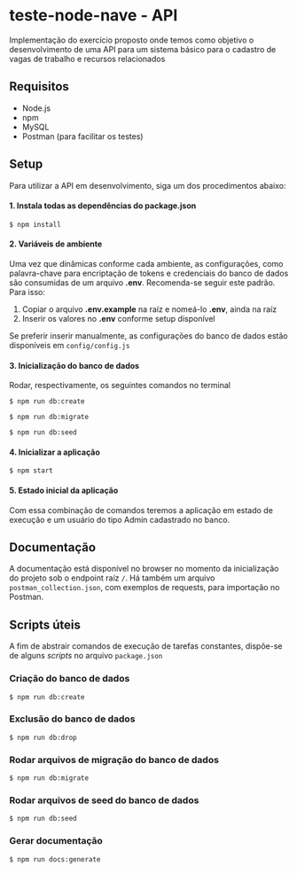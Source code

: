 # teste-node-nave - API
Implementação do exercício proposto onde temos como objetivo o desenvolvimento de uma API para um sistema básico para o 
cadastro de vagas de trabalho e recursos relacionados

## Requisitos
* Node.js
* npm
* MySQL
* Postman (para facilitar os testes)

## Setup
Para utilizar a API em desenvolvimento, siga um dos procedimentos abaixo:

#### 1. Instala todas as dependências do package.json  

```console
$ npm install
```

#### 2. Variáveis de ambiente
Uma vez que dinâmicas conforme cada ambiente, as configurações, como palavra-chave para encriptação de tokens e 
credenciais do banco de dados são consumidas de um arquivo **.env**. Recomenda-se seguir este padrão. Para isso:

1. Copiar o arquivo **.env.example** na raíz e nomeá-lo **.env**, ainda na raíz 
2. Inserir os valores no **.env** conforme setup disponível

Se preferir inserir manualmente, as configurações do banco de dados estão disponíveis em `config/config.js`

#### 3. Inicialização do banco de dados  
Rodar, respectivamente, os seguintes comandos no terminal 

```console
$ npm run db:create
```

```console
$ npm run db:migrate
```

```console
$ npm run db:seed
```

#### 4. Inicializar a aplicação

```console
$ npm start
```

#### 5. Estado inicial da aplicação

Com essa combinação de comandos teremos a aplicação em estado de execução e um usuário do tipo Admin cadastrado no banco.

## Documentação

A documentação está disponível no browser no momento da inicialização do projeto sob o endpoint raíz `/`. Há também um arquivo `postman_collection.json`, com exemplos de requests, para importação no Postman.

## Scripts úteis

A fim de abstrair comandos de execução de tarefas constantes, dispõe-se de alguns _scripts_ no arquivo `package.json`

### Criação do banco de dados
```console
$ npm run db:create
```

### Exclusão do banco de dados
```console
$ npm run db:drop
```

### Rodar arquivos de migração do banco de dados
```console
$ npm run db:migrate
```

### Rodar arquivos de seed do banco de dados
```console
$ npm run db:seed
```

### Gerar documentação
```console
$ npm run docs:generate
```
